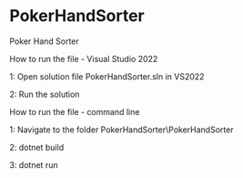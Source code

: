 # PokerHandSorter
Poker Hand Sorter

How to run the file - Visual Studio 2022

1: Open solution file PokerHandSorter.sln in VS2022

2: Run the solution

How to run the file - command line

1: Navigate to the folder PokerHandSorter\PokerHandSorter

2: dotnet build

3: dotnet run


